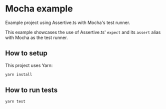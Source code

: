 # Mocha example

Example project using Assertive.ts with Mocha's test runner.

This example showcases the use of Assertive.ts' `expect` and its `assert` alias
with Mocha as the test runner.

## How to setup

This project uses Yarn:

```bash
yarn install
```

## How to run tests

```bash
yarn test
```
